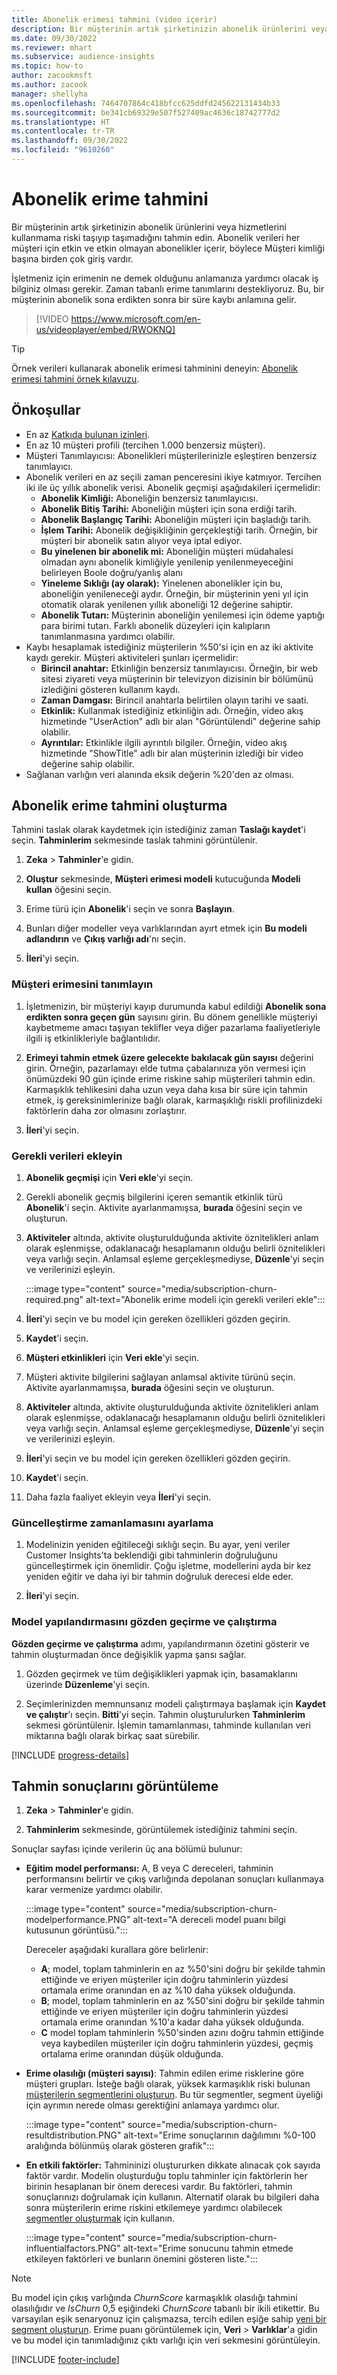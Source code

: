 ```yaml
---
title: Abonelik erimesi tahmini (video içerir)
description: Bir müşterinin artık şirketinizin abonelik ürünlerini veya hizmetlerini kullanmama riski taşıyıp taşımadığını tahmin edin.
ms.date: 09/30/2022
ms.reviewer: mhart
ms.subservice: audience-insights
ms.topic: how-to
author: zacookmsft
ms.author: zacook
manager: shellyha
ms.openlocfilehash: 7464707864c418bfcc625ddfd245622131434b33
ms.sourcegitcommit: be341cb69329e507f527409ac4636c18742777d2
ms.translationtype: HT
ms.contentlocale: tr-TR
ms.lasthandoff: 09/30/2022
ms.locfileid: "9610260"
---
```

# <a name="predict-subscription-churn"></a>Abonelik erime tahmini

Bir müşterinin artık şirketinizin abonelik ürünlerini veya hizmetlerini kullanmama riski taşıyıp taşımadığını tahmin edin. Abonelik verileri her müşteri için etkin ve etkin olmayan abonelikler içerir, böylece Müşteri kimliği başına birden çok giriş vardır.

İşletmeniz için erimenin ne demek olduğunu anlamanıza yardımcı olacak iş bilginiz olması gerekir. Zaman tabanlı erime tanımlarını destekliyoruz. Bu, bir müşterinin abonelik sona erdikten sonra bir süre kaybı anlamına gelir.

> [!VIDEO https://www.microsoft.com/en-us/videoplayer/embed/RWOKNQ]

> [!TIP]
> Örnek verileri kullanarak abonelik erimesi tahminini deneyin: [Abonelik erimesi tahmini örnek kılavuzu](sample-guide-predict-subscription-churn.md).

## <a name="prerequisites"></a>Önkoşullar

- En az [Katkıda bulunan izinleri](permissions.md).
- En az 10 müşteri profili (tercihen 1.000 benzersiz müşteri).
- Müşteri Tanımlayıcısı: Abonelikleri müşterilerinizle eşleştiren benzersiz tanımlayıcı.
- Abonelik verileri en az seçili zaman penceresini ikiye katmıyor. Tercihen iki ile üç yıllık abonelik verisi. Abonelik geçmişi aşağıdakileri içermelidir:
  - **Abonelik Kimliği:** Aboneliğin benzersiz tanımlayıcısı.
  - **Abonelik Bitiş Tarihi:** Aboneliğin müşteri için sona erdiği tarih.
  - **Abonelik Başlangıç Tarihi:** Aboneliğin müşteri için başladığı tarih.
  - **İşlem Tarihi:** Abonelik değişikliğinin gerçekleştiği tarih. Örneğin, bir müşteri bir abonelik satın alıyor veya iptal ediyor.
  - **Bu yinelenen bir abonelik mi:** Aboneliğin müşteri müdahalesi olmadan aynı abonelik kimliğiyle yenilenip yenilenmeyeceğini belirleyen Boole doğru/yanlış alanı
  - **Yineleme Sıklığı (ay olarak):** Yinelenen abonelikler için bu, aboneliğin yenileneceği aydır. Örneğin, bir müşterinin yeni yıl için otomatik olarak yenilenen yıllık aboneliği 12 değerine sahiptir.
  - **Abonelik Tutarı:** Müşterinin aboneliğin yenilemesi için ödeme yaptığı para birimi tutarı. Farklı abonelik düzeyleri için kalıpların tanımlanmasına yardımcı olabilir.
- Kaybı hesaplamak istediğiniz müşterilerin %50'si için en az iki aktivite kaydı gerekir. Müşteri aktiviteleri şunları içermelidir:
  - **Birincil anahtar:** Etkinliğin benzersiz tanımlayıcısı. Örneğin, bir web sitesi ziyareti veya müşterinin bir televizyon dizisinin bir bölümünü izlediğini gösteren kullanım kaydı.
  - **Zaman Damgası:** Birincil anahtarla belirtilen olayın tarihi ve saati.
  - **Etkinlik:** Kullanmak istediğiniz etkinliğin adı. Örneğin, video akış hizmetinde "UserAction" adlı bir alan "Görüntülendi" değerine sahip olabilir.
  - **Ayrıntılar:** Etkinlikle ilgili ayrıntılı bilgiler. Örneğin, video akış hizmetinde "ShowTitle" adlı bir alan müşterinin izlediği bir video değerine sahip olabilir.
- Sağlanan varlığın veri alanında eksik değerin %20'den az olması.

## <a name="create-a-subscription-churn-prediction"></a>Abonelik erime tahmini oluşturma

Tahmini taslak olarak kaydetmek için istediğiniz zaman **Taslağı kaydet**'i seçin. **Tahminlerim** sekmesinde taslak tahmini görüntülenir.

1. **Zeka** > **Tahminler**'e gidin.

1. **Oluştur** sekmesinde, **Müşteri erimesi modeli** kutucuğunda **Modeli kullan** öğesini seçin.

1. Erime türü için **Abonelik**'i seçin ve sonra **Başlayın**.

1. Bunları diğer modeller veya varlıklarından ayırt etmek için **Bu modeli adlandırın** ve **Çıkış varlığı adı**'nı seçin.

1. **İleri**'yi seçin.

### <a name="define-customer-churn"></a>Müşteri erimesini tanımlayın

1. İşletmenizin, bir müşteriyi kayıp durumunda kabul edildiği **Abonelik sona erdikten sonra geçen gün** sayısını girin. Bu dönem genellikle müşteriyi kaybetmeme amacı taşıyan teklifler veya diğer pazarlama faaliyetleriyle ilgili iş etkinlikleriyle bağlantılıdır.

1. **Erimeyi tahmin etmek üzere gelecekte bakılacak gün sayısı** değerini girin. Örneğin, pazarlamayı elde tutma çabalarınıza yön vermesi için önümüzdeki 90 gün içinde erime riskine sahip müşterileri tahmin edin. Karmaşıklık tehlikesini daha uzun veya daha kısa bir süre için tahmin etmek, iş gereksinimlerinize bağlı olarak, karmaşıklığı riskli profilinizdeki faktörlerin daha zor olmasını zorlaştırır.

1. **İleri**'yi seçin.

### <a name="add-required-data"></a>Gerekli verileri ekleyin

1. **Abonelik geçmişi** için **Veri ekle**'yi seçin.

1. Gerekli abonelik geçmiş bilgilerini içeren semantik etkinlik türü **Abonelik**'i seçin. Aktivite ayarlanmamışsa, **burada** öğesini seçin ve oluşturun.

1. **Aktiviteler** altında, aktivite oluşturulduğunda aktivite öznitelikleri anlam olarak eşlenmişse, odaklanacağı hesaplamanın olduğu belirli öznitelikleri veya varlığı seçin. Anlamsal eşleme gerçekleşmediyse, **Düzenle**'yi seçin ve verilerinizi eşleyin.
  
   :::image type="content" source="media/subscription-churn-required.png" alt-text="Abonelik erime modeli için gerekli verileri ekle":::

1. **İleri**'yi seçin ve bu model için gereken özellikleri gözden geçirin.

1. **Kaydet**'i seçin.

1. **Müşteri etkinlikleri** için **Veri ekle**'yi seçin.

1. Müşteri aktivite bilgilerini sağlayan anlamsal aktivite türünü seçin. Aktivite ayarlanmamışsa, **burada** öğesini seçin ve oluşturun.

1. **Aktiviteler** altında, aktivite oluşturulduğunda aktivite öznitelikleri anlam olarak eşlenmişse, odaklanacağı hesaplamanın olduğu belirli öznitelikleri veya varlığı seçin. Anlamsal eşleme gerçekleşmediyse, **Düzenle**'yi seçin ve verilerinizi eşleyin.

1. **İleri**'yi seçin ve bu model için gereken özellikleri gözden geçirin.

1. **Kaydet**'i seçin.

1. Daha fazla faaliyet ekleyin veya **İleri**'yi seçin.

### <a name="set-update-schedule"></a>Güncelleştirme zamanlamasını ayarlama

1. Modelinizin yeniden eğitileceği sıklığı seçin. Bu ayar, yeni veriler Customer Insights'ta beklendiği gibi tahminlerin doğruluğunu güncelleştirmek için önemlidir. Çoğu işletme, modellerini ayda bir kez yeniden eğitir ve daha iyi bir tahmin doğruluk derecesi elde eder.

1. **İleri**'yi seçin.

### <a name="review-and-run-the-model-configuration"></a>Model yapılandırmasını gözden geçirme ve çalıştırma

**Gözden geçirme ve çalıştırma** adımı, yapılandırmanın özetini gösterir ve tahmin oluşturmadan önce değişiklik yapma şansı sağlar.

1. Gözden geçirmek ve tüm değişiklikleri yapmak için, basamaklarını üzerinde **Düzenleme**'yi seçin.

1. Seçimlerinizden memnunsanız modeli çalıştırmaya başlamak için **Kaydet ve çalıştır**'ı seçin. **Bitti**'yi seçin. Tahmin oluşturulurken **Tahminlerim** sekmesi görüntülenir. İşlemin tamamlanması, tahminde kullanılan veri miktarına bağlı olarak birkaç saat sürebilir.

[!INCLUDE [progress-details](includes/progress-details-pane.md)]

## <a name="view-prediction-results"></a>Tahmin sonuçlarını görüntüleme

1. **Zeka** > **Tahminler**'e gidin.

1. **Tahminlerim** sekmesinde, görüntülemek istediğiniz tahmini seçin.

Sonuçlar sayfası içinde verilerin üç ana bölümü bulunur:

- **Eğitim model performansı:** A, B veya C dereceleri, tahminin performansını belirtir ve çıkış varlığında depolanan sonuçları kullanmaya karar vermenize yardımcı olabilir.
  
  :::image type="content" source="media/subscription-churn-modelperformance.PNG" alt-text="A dereceli model puanı bilgi kutusunun görüntüsü.":::

  Dereceler aşağıdaki kurallara göre belirlenir:
  - **A**; model, toplam tahminlerin en az %50'sini doğru bir şekilde tahmin ettiğinde ve eriyen müşteriler için doğru tahminlerin yüzdesi ortamala erime oranından en az %10 daha yüksek olduğunda.
  - **B**; model, toplam tahminlerin en az %50'sini doğru bir şekilde tahmin ettiğinde ve eriyen müşteriler için doğru tahminlerin yüzdesi ortamala erime oranından %10'a kadar daha yüksek olduğunda.
  - **C** model toplam tahminlerin %50'sinden azını doğru tahmin ettiğinde veya kaybedilen müşteriler için doğru tahminlerin yüzdesi, geçmiş ortalama erime oranından düşük olduğunda.
  
- **Erime olasılığı (müşteri sayısı)**: Tahmin edilen erime risklerine göre müşteri grupları. İsteğe bağlı olarak, yüksek karmaşıklık riski bulunan [müşterilerin segmentlerini oluşturun](prediction-based-segment.md). Bu tür segmentler, segment üyeliği için ayrımın nerede olması gerektiğini anlamaya yardımcı olur.  

  :::image type="content" source="media/subscription-churn-resultdistribution.PNG" alt-text="Erime sonuçlarının dağılımını %0-100 aralığında bölünmüş olarak gösteren grafik":::

- **En etkili faktörler:** Tahmininizi oluştururken dikkate alınacak çok sayıda faktör vardır. Modelin oluşturduğu toplu tahminler için faktörlerin her birinin hesaplanan bir önem derecesi vardır. Bu faktörleri, tahmin sonuçlarınızı doğrulamak için kullanın. Alternatif olarak bu bilgileri daha sonra müşterilerin erime riskini etkilemeye yardımcı olabilecek [segmentler oluşturmak](.//prediction-based-segment.md) için kullanın.

  :::image type="content" source="media/subscription-churn-influentialfactors.PNG" alt-text="Erime sonucunu tahmin etmede etkileyen faktörleri ve bunların önemini gösteren liste.":::

> [!NOTE]
> Bu model için çıkış varlığında *ChurnScore* karmaşıklık olasılığı tahmini olasılığıdır ve *IsChurn* 0,5 eşiğindeki *ChurnScore* tabanlı bir ikili etikettir. Bu varsayılan eşik senaryonuz için çalışmazsa, tercih edilen eşiğe sahip [yeni bir segment oluşturun](segments.md). Erime puanı görüntülemek için, **Veri** > **Varlıklar**'a gidin ve bu model için tanımladığınız çıktı varlığı için veri sekmesini görüntüleyin.

[!INCLUDE [footer-include](includes/footer-banner.md)]
